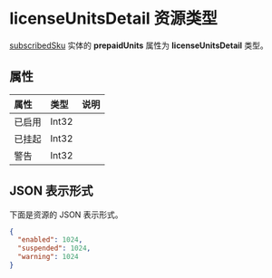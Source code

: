 # <a name="licenseunitsdetail-resource-type"></a>licenseUnitsDetail 资源类型

[subscribedSku](subscribedsku.md) 实体的 **prepaidUnits** 属性为 **licenseUnitsDetail** 类型。

## <a name="properties"></a>属性
| 属性       | 类型    |说明|
|:---------------|:--------|:----------|
|已启用|Int32|            |
|已挂起|Int32|            |
|警告|Int32|            |



## <a name="json-representation"></a>JSON 表示形式

下面是资源的 JSON 表示形式。

<!-- {
  "blockType": "resource",
  "optionalProperties": [

  ],
  "@odata.type": "microsoft.graph.licenseUnitsDetail"
}-->

```json
{
  "enabled": 1024,
  "suspended": 1024,
  "warning": 1024
}

```

<!-- uuid: 8fcb5dbc-d5aa-4681-8e31-b001d5168d79
2015-10-25 14:57:30 UTC -->
<!-- {
  "type": "#page.annotation",
  "description": "licenseUnitsDetail resource",
  "keywords": "",
  "section": "documentation",
  "tocPath": ""
}-->
